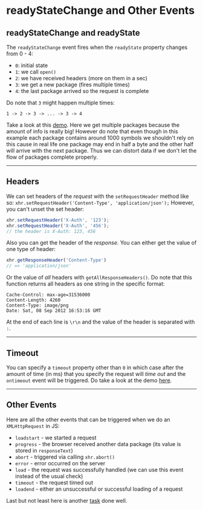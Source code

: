 # readyStateChange and Other Events

## readyStateChange and readyState

The `readyStateChange` event fires when the `readyState` property changes from 0 - 4:

- `0`: initial state
- `1`: we call `open()`
- `2`: we have received headers (more on them in a sec)
- `3`: we get a new package (fires multiple times)
- `4`: the last package arrived so the request is complete

Do note that `3` might happen multiple times:

`1 -> 2 -> 3 -> ... -> 3 -> 4`

Take a look at this [demo](./code-1/). Here we get multiple packages because the
amount of info is really big! However do note that even though in this example each package
contains around 1000 symbols we shouldn't rely on this cause in real life one package may end in
half a byte and the other half will arrive with the next package. Thus we can distort data if we
don't let the flow of packages complete properly.

---

## Headers

We can set headers of the _request_ with the  `setRequestHeader` method like so: 
`xhr.setRequestHeader('Content-Type', 'application/json');`
However, you can't unset the set header:
```javascript
xhr.setRequestHeader('X-Auth', '123');
xhr.setRequestHeader('X-Auth', '456');
// the header is X-Auth: 123, 456
```
Also you can get the header of the _response_. You can either get the value of one type of header:
```javascript
xhr.getResponseHeader('Content-Type')
// => 'application/json'
```
Or the value of _all_ headers with `getAllResponseHeaders()`. Do note that this function
returns all headers as one string in the specific format:
```
Cache-Control: max-age=31536000
Content-Length: 4260
Content-Type: image/png
Date: Sat, 08 Sep 2012 16:53:16 GMT
```
At the end of each line is `\r\n` and the value of the header is separated with `:`.

---

## Timeout
You can specify a `timeout` property other than `0` in which case after the amount of time (in ms)
that you specify the request will _time out_ and the `ontimeout` event will be triggered. Do take a look
at the demo [here](./code-2).

---

## Other Events

Here are all the other events that can be triggered when we do an `XMLHttpRequest` in JS:
- `loadstart` - we started a request
- `progress` - the browser received another data package (its value is stored in `responseText`)
- `abort` - triggered via calling `xhr.abort()`
- `error` - error occurred on the server
- `load` - the request was successfully handled (we can use this event instead of the usual check)
- `timeout` - the request timed out
- `loadend` - either an unsuccessful or successful loading of a request

Last but not least here is another [task](./code-3) done well.